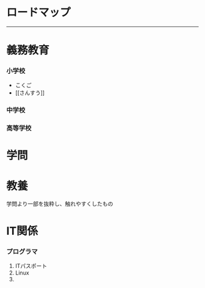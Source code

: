# ロードマップ
----

# 義務教育

### 小学校

- こくご
- [[さんすう]]

### 中学校


### 高等学校




# 学問


# 教養

学問より一部を抜粋し、触れやすくしたもの



# IT関係

### プログラマ

1. ITパスポート
2. Linux
3. 


